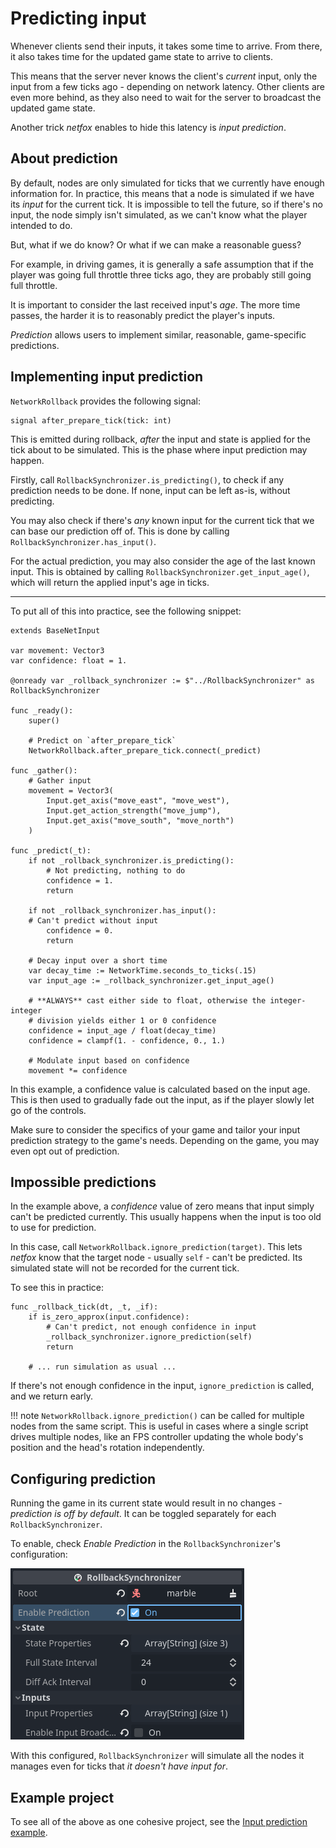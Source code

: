 # Predicting input

Whenever clients send their inputs, it takes some time to arrive. From there,
it also takes time for the updated game state to arrive to clients.

This means that the server never knows the client's *current* input, only the
input from a few ticks ago - depending on network latency. Other clients are
even more behind, as they also need to wait for the server to broadcast the
updated game state.

Another trick *netfox* enables to hide this latency is *input prediction*.

## About prediction

By default, nodes are only simulated for ticks that we currently have enough
information for. In practice, this means that a node is simulated if we have
its *input* for the current tick. It is impossible to tell the future, so if
there's no input, the node simply isn't simulated, as we can't know what the
player intended to do.

But, what if we do know? Or what if we can make a reasonable guess?

For example, in driving games, it is generally a safe assumption that if the
player was going full throttle three ticks ago, they are probably still going
full throttle.

It is important to consider the last received input's *age*. The more time
passes, the harder it is to reasonably predict the player's inputs.

*Prediction* allows users to implement similar, reasonable, game-specific
predictions.

## Implementing input prediction

`NetworkRollback` provides the following signal:

```gdscript
signal after_prepare_tick(tick: int)
```

This is emitted during rollback, *after* the input and state is applied for the
tick about to be simulated. This is the phase where input prediction may
happen.

Firstly, call `RollbackSynchronizer.is_predicting()`, to check if any
prediction needs to be done. If none, input can be left as-is, without
predicting.

You may also check if there's *any* known input for the current tick that we
can base our prediction off of. This is done by calling
`RollbackSynchronizer.has_input()`.

For the actual prediction, you may also consider the age of the last known
input. This is obtained by calling `RollbackSynchronizer.get_input_age()`,
which will return the applied input's age in ticks.

---

To put all of this into practice, see the following snippet:

```gdscipt
extends BaseNetInput

var movement: Vector3
var confidence: float = 1.

@onready var _rollback_synchronizer := $"../RollbackSynchronizer" as RollbackSynchronizer

func _ready():
	super()

	# Predict on `after_prepare_tick`
	NetworkRollback.after_prepare_tick.connect(_predict)

func _gather():
	# Gather input
	movement = Vector3(
		Input.get_axis("move_east", "move_west"),
		Input.get_action_strength("move_jump"),
		Input.get_axis("move_south", "move_north")
	)

func _predict(_t):
	if not _rollback_synchronizer.is_predicting():
		# Not predicting, nothing to do
		confidence = 1.
		return
	
	if not _rollback_synchronizer.has_input():
    # Can't predict without input
		confidence = 0.
		return
	
	# Decay input over a short time
	var decay_time := NetworkTime.seconds_to_ticks(.15)
	var input_age := _rollback_synchronizer.get_input_age()
	
	# **ALWAYS** cast either side to float, otherwise the integer-integer 
	# division yields either 1 or 0 confidence
	confidence = input_age / float(decay_time)
	confidence = clampf(1. - confidence, 0., 1.)

	# Modulate input based on confidence
	movement *= confidence
```

In this example, a confidence value is calculated based on the input age. This
is then used to gradually fade out the input, as if the player slowly let go of
the controls.

Make sure to consider the specifics of your game and tailor your input
prediction strategy to the game's needs. Depending on the game, you may even
opt out of prediction.

## Impossible predictions

In the example above, a *confidence* value of zero means that input simply
can't be predicted currently. This usually happens when the input is too old to
use for prediction.

In this case, call `NetworkRollback.ignore_prediction(target)`. This lets
*netfox* know that the target node - usually `self` - can't be predicted. Its
simulated state will not be recorded for the current tick.

To see this in practice:

```gdscript
func _rollback_tick(dt, _t, _if):
	if is_zero_approx(input.confidence):
		# Can't predict, not enough confidence in input
		_rollback_synchronizer.ignore_prediction(self)
		return

	# ... run simulation as usual ...
```

If there's not enough confidence in the input, `ignore_prediction` is called,
and we return early.

!!! note
    `NetworkRollback.ignore_prediction()` can be called for multiple nodes from
    the same script. This is useful in cases where a single script drives
    multiple nodes, like an FPS controller updating the whole body's position
    and the head's rotation independently.

## Configuring prediction

Running the game in its current state would result in no changes - *prediction
is off by default*. It can be toggled separately for each
`RollbackSynchronizer`.

To enable, check *Enable Prediction* in the `RollbackSynchronizer`'s
configuration:

![Node configuration](../assets/rollback-enable-predict.png)

With this configured, `RollbackSynchronizer` will simulate all the nodes it
manages even for ticks that *it doesn't have input for*.

## Example project

To see all of the above as one cohesive project, see the [Input prediction example].

[Input prediction example]: https://github.com/foxssake/netfox/tree/main/examples/input-prediction
